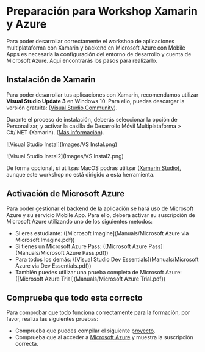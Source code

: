 # Preparación para Workshop Xamarin y Azure
Para poder desarrollar correctamente el workshop de aplicaciones multiplataforma con Xamarin y backend en Microsoft Azure con Mobile Apps es necesaria la configuración del entorno de desarrollo y cuenta de Microsoft Azure. Aquí encontrarás los pasos para realizarlo.

## Instalación de Xamarin
Para poder desarrollar tus aplicaciones con Xamarin, recomendamos utilizar **Visual Studio Update 3** en Windows 10. Para ello, puedes descargar la versión gratuita: ([Visual Studio Community](https://www.visualstudio.com/es/vs/community/)).

Durante el proceso de instalación, deberás seleccionar la opción de Personalizar, y activar la casilla de Desarrollo Móvil Multiplataforma > C#/.NET (Xamarin). ([Más información](https://msdn.microsoft.com/es-es/library/mt613162.aspx)).

![Visual Studio Instal](Images/VS Instal.png)

![Visual Studio Instal2](Images/VS Instal2.png)

De forma opcional, si utilizas MacOS podras utilizar ([Xamarin Studio](https://www.xamarin.com/download)), aunque este workshop no está
dirigido a esta herramienta.

## Activación de Microsoft Azure
Para poder gestionar el backend de la aplicación se hará uso de Microsoft Azure y su servicio Mobile App. Para ello, deberá activar su suscripción de Microsoft Azure utilizando uno de los siguientes metodos:

- Si eres estudiante: ([Microsoft Imagine](Manuals/Microsoft Azure via Microsoft Imagine.pdf))
- Si tienes un Microsoft Azure Pass: ([Microsoft Azure Pass](Manuals/Microsoft Azure Pass.pdf))
- Para todos los demás: ([Visual Studio Dev Essentials](Manuals/Microsoft Azure via Dev Essentials.pdf)) 
- También puedes utilizar una prueba completa de Microsoft Azure: ([Microsoft Azure Trial](Manuals/Microsoft Azure Trial.pdf))

## Comprueba que todo esta correcto
Para comprobar que todo funciona correctamente para la formación, por favor, realiza las siguientes pruebas:
- Comprueba que puedes compilar el siguiente [proyecto](https://github.com/xamarin/dev-days-labs/tree/master/HandsOnLab/Start).
- Comprueba que al acceder a [Microsoft Azure](https://portal.azure.com/) y muestra la suscripción correcta.
